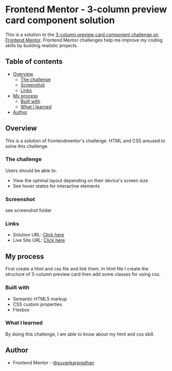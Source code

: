 # Frontend Mentor - 3-column preview card component solution

This is a solution to the [3-column preview card component challenge on Frontend Mentor](https://www.frontendmentor.io/challenges/3column-preview-card-component-pH92eAR2-). Frontend Mentor challenges help me improve my coding skills by building realistic projects.

## Table of contents

- [Overview](#overview)
  - [The challenge](#the-challenge)
  - [Screenshot](#screenshot)
  - [Links](#links)
- [My process](#my-process)
  - [Built with](#built-with)
  - [What I learned](#what-i-learned)
- [Author](#author)

## Overview

This is a solution of frontendmentor's challenge. HTML and CSS areused to solve this challenge.

### The challenge

Users should be able to:

- View the optimal layout depending on their device's screen size
- See hover states for interactive elements

### Screenshot

see screenshot folder

### Links

- Solution URL: [Click here](https://github.com/suvankarpradhan/3-column-preview-card-component)
- Live Site URL: [Click here](https://suvankarpradhan.github.io/3-column-preview-card-component/)

## My process

First create a html and css file and link them. In html file I create the structure of 3-column preview card then add some classes for using css.

### Built with

- Semantic HTML5 markup
- CSS custom properties
- Flexbox

### What I learned

By doing this challenge, I am able to know about my html and css skill.

## Author

- Frontend Mentor - [@suvankarpradhan](https://www.frontendmentor.io/profile/suvankarpradhan)
